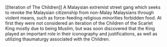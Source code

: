 [[Iteration of The Children]]
A Malaysian extremist street gang which seeks to revoke the Malaysian citizenship from non-Malay Malaysians through violent means, such as force-feeding religious minorities forbidden food. At first they were not considered an iteration of the Children of the Scarlet King mostly due to being Muslim, but was soon discovered that the King played an important role in their iconography and justifications, as well as utilizing thaumaturgy associated with the Children.